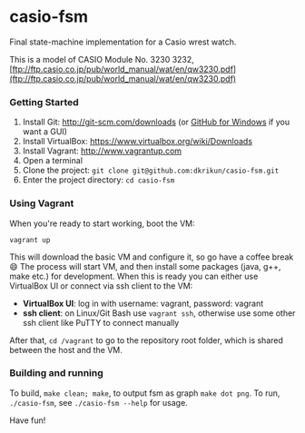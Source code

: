 # casio-fsm

Final state-machine implementation for a Casio wrest watch.

This is a model of CASIO Module No. 3230 3232, [ftp://ftp.casio.co.jp/pub/world_manual/wat/en/qw3230.pdf](ftp://ftp.casio.co.jp/pub/world_manual/wat/en/qw3230.pdf)


### Getting Started
1. Install Git: http://git-scm.com/downloads (or [GitHub for Windows](http://windows.github.com/) if you want a GUI)
2. Install VirtualBox: https://www.virtualbox.org/wiki/Downloads
3. Install Vagrant: http://www.vagrantup.com
4. Open a terminal
5. Clone the project: `git clone git@github.com:dkrikun/casio-fsm.git`
6. Enter the project directory: `cd casio-fsm`

### Using Vagrant
When you're ready to start working, boot the VM:
```
vagrant up
```

This will download the basic VM and configure it, so go have a coffee break :smile:
The process will start VM, and then install some packages (java, g++, make etc.) for development.
When this is ready you can either use VirtualBox UI or connect via ssh client to the VM:
 * **VirtualBox UI**: log in with username: vagrant, password: vagrant
 * **ssh client**: on Linux/Git Bash use `vagrant ssh`, otherwise use some other ssh client like PuTTY to connect manually

After that, `cd /vagrant` to go to the repository root folder, which is shared between the host and the VM.

### Building and running
To build, `make clean; make`, to output fsm as graph `make dot png`.
To run, `./casio-fsm`, see `./casio-fsm --help` for usage.


Have fun!




